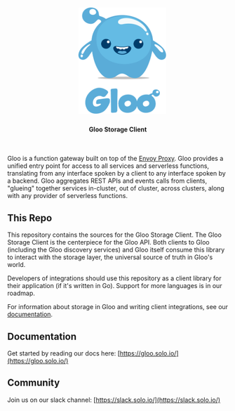 <h1 align="center">
    <img src="Gloo-01.png" alt="Gloo Storage Client" width="200" height="242">
  <br>
</h1>


<h4 align="center">Gloo Storage Client</h4>
<BR>

Gloo is a function gateway built on top of the [Envoy Proxy](https://www.Envoyproxy.io). Gloo provides a unified entry point
for access to all services and serverless functions, translating from any interface spoken by a client to any interface
spoken by a backend. Gloo aggregates REST APIs and events calls from clients, "glueing" together services in-cluster, 
out of cluster, across clusters, along with any provider of serverless functions.

This Repo 
----

This repository contains the sources for the Gloo Storage Client. The Gloo Storage Client is the centerpiece for the Gloo
API. Both clients to Gloo (including the Gloo discovery services) and Gloo itself consume this library to interact with 
the storage layer, the universal source of truth in Gloo's world.

Developers of integrations should use this repository as a client library for their application (if it's written in Go).
Support for more languages is in our roadmap.  

For information about storage in Gloo and writing client integrations, see our [documentation](https://gloo.solo.io). 

Documentation
-----

Get started by reading our docs here: [https://gloo.solo.io/](https://gloo.solo.io/)

Community
-----
Join us on our slack channel: [https://slack.solo.io/](https://slack.solo.io/)
